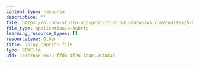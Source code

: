 ```yaml
---
content_type: resource
description: ''
file: https://ol-ocw-studio-app-production.s3.amazonaws.com/courses/8-01sc-classical-mechanics-fall-2016/1c3c76686572ffd54f261c4e176a44ad_gEX7MjWwocE.srt
file_type: application/x-subrip
learning_resource_types: []
resourcetype: Other
title: 3play caption file
type: OCWFile
uid: 1c3c7668-6572-ffd5-4f26-1c4e176a44ad
---
```

